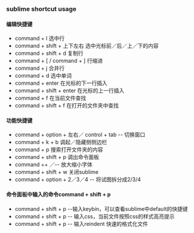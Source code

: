 ### sublime shortcut usage

#### 编辑快捷键
+ command + l 选中行
+ command + shift + 上下左右 选中光标前／后／上／下的内容
+ command + shift + d 复制行
+ command + [ / command + ] 行缩进
+ command + j 合并行
+ command + d 选中单词
+ command + enter 在光标的下一行插入
+ command + shift + enter 在光标的上一行插入
+ command + f 在当前文件查找
+ command + shift + f 在打开的文件夹中查找



#### 功能快捷键
+ command + option + 左右／ control + tab -- 切换窗口
+ command + k + b 调起／隐藏侧侧边栏
+ command + p 搜索打开文件夹的内容
+ command + shift + p 调出命令面板
+ command ++ ／-- 放大缩小字体
+ command + shift + w 关闭sublime
+ command + option + 2／3／4 -- 将试图拆分成2/3/4



#### 命令面板中输入的命令command + shift + p
+ command + shift + p --输入keybin，可以查看sublime中default的快捷键
+ command + shift + p -- 输入css，当前文件按照css的样式高亮提示
+ command + shift + p -- 输入reindent 快速的格式化文件
